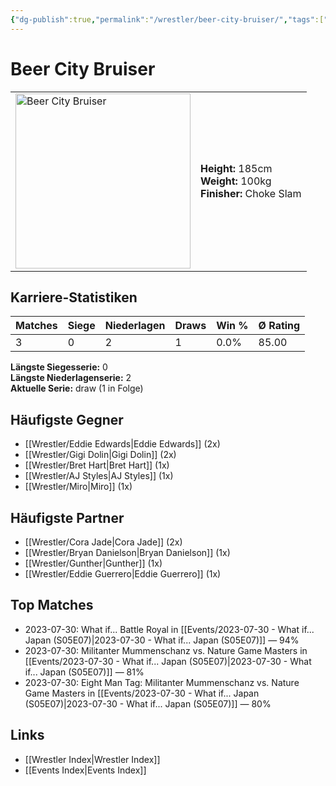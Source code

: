 ```yaml
---
{"dg-publish":true,"permalink":"/wrestler/beer-city-bruiser/","tags":["wrestler"],"noteIcon":"","created":"2025-08-11T09:33:17.731+02:00"}
---
```



# Beer City Bruiser

<table>
<tr>
<td><img src="Beer City Bruiser.png" width="280" alt="Beer City Bruiser"></td>
<td>
<b>Height:</b> 185cm<br>
<b>Weight:</b> 100kg<br>
<b>Finisher:</b> Choke Slam<br>
</td>
</tr>
</table>

## Karriere-Statistiken

| Matches | Siege | Niederlagen | Draws | Win % | Ø Rating |
|---------|-------|-------------|-------|-------|-----------|
| 3 | 0 | 2 | 1 | 0.0% | 85.00 |

**Längste Siegesserie:** 0<br>**Längste Niederlagenserie:** 2<br>**Aktuelle Serie:** draw (1 in Folge)


## Häufigste Gegner
- [[Wrestler/Eddie Edwards\|Eddie Edwards]] (2x)
- [[Wrestler/Gigi Dolin\|Gigi Dolin]] (2x)
- [[Wrestler/Bret Hart\|Bret Hart]] (1x)
- [[Wrestler/AJ Styles\|AJ Styles]] (1x)
- [[Wrestler/Miro\|Miro]] (1x)

## Häufigste Partner
- [[Wrestler/Cora Jade\|Cora Jade]] (2x)
- [[Wrestler/Bryan Danielson\|Bryan Danielson]] (1x)
- [[Wrestler/Gunther\|Gunther]] (1x)
- [[Wrestler/Eddie Guerrero\|Eddie Guerrero]] (1x)

## Top Matches
- 2023-07-30: What if... Battle Royal in [[Events/2023-07-30 - What if... Japan (S05E07)\|2023-07-30 - What if... Japan (S05E07)]] — 94%
- 2023-07-30: Militanter Mummenschanz vs. Nature Game Masters  in [[Events/2023-07-30 - What if... Japan (S05E07)\|2023-07-30 - What if... Japan (S05E07)]] — 81%
- 2023-07-30: Eight Man Tag: Militanter Mummenschanz vs. Nature Game Masters  in [[Events/2023-07-30 - What if... Japan (S05E07)\|2023-07-30 - What if... Japan (S05E07)]] — 80%

## Links
- [[Wrestler Index\|Wrestler Index]]
- [[Events Index\|Events Index]]
